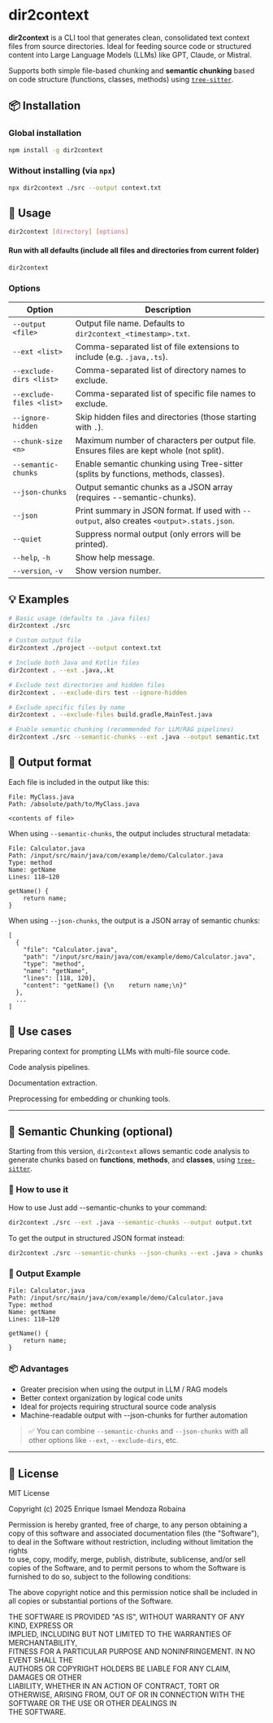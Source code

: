 # dir2context

**dir2context** is a CLI tool that generates clean, consolidated text context files from source directories. Ideal for feeding source code or structured content into Large Language Models (LLMs) like GPT, Claude, or Mistral.

Supports both simple file-based chunking and **semantic chunking** based on code structure (functions, classes, methods) using [`tree-sitter`](https://tree-sitter.github.io/tree-sitter/).

## 📦 Installation

### Global installation

```bash
npm install -g dir2context
```

### Without installing (via `npx`)
```bash
npx dir2context ./src --output context.txt
```

## 🚀 Usage

```bash
dir2context [directory] [options]
```

#### Run with all defaults (include all files and directories from current folder)

```bash
dir2context
```

### Options

| Option                   | Description                                                                                   |
|--------------------------|-----------------------------------------------------------------------------------------------|
| `--output <file>`        | Output file name. Defaults to `dir2context_<timestamp>.txt`.                                  |
| `--ext <list>`           | Comma-separated list of file extensions to include (e.g. `.java,.ts`).                        |
| `--exclude-dirs <list>`  | Comma-separated list of directory names to exclude.                                           |
| `--exclude-files <list>` | Comma-separated list of specific file names to exclude.                                       |
| `--ignore-hidden`        | Skip hidden files and directories (those starting with `.`).                                  |
| `--chunk-size <n>`       | Maximum number of characters per output file. Ensures files are kept whole (not split).       |
| `--semantic-chunks`	   | Enable semantic chunking using Tree-sitter (splits by functions, methods, classes).           |
| `--json-chunks`          | Output semantic chunks as a JSON array (requires --semantic-chunks).                          |
| `--json`                 | Print summary in JSON format. If used with `--output`, also creates `<output>.stats.json`.    |
| `--quiet`                | Suppress normal output (only errors will be printed).                                         |
| `--help`, `-h`           | Show help message.                                                                            |
| `--version`, `-v`        | Show version number.                                                                          |

## 💡 Examples


```bash
# Basic usage (defaults to .java files)
dir2context ./src

# Custom output file
dir2context ./project --output context.txt

# Include both Java and Kotlin files
dir2context . --ext .java,.kt

# Exclude test directories and hidden files
dir2context . --exclude-dirs test --ignore-hidden

# Exclude specific files by name
dir2context . --exclude-files build.gradle,MainTest.java

# Enable semantic chunking (recommended for LLM/RAG pipelines)
dir2context ./src --semantic-chunks --ext .java --output semantic.txt
``` 

## 📁 Output format

Each file is included in the output like this:
```
File: MyClass.java
Path: /absolute/path/to/MyClass.java

<contents of file>
```

When using `--semantic-chunks`, the output includes structural metadata:

```
File: Calculator.java
Path: /input/src/main/java/com/example/demo/Calculator.java
Type: method
Name: getName
Lines: 118–120

getName() {
    return name;
}
```

When using `--json-chunks`, the output is a JSON array of semantic chunks:

```
[
  {
    "file": "Calculator.java",
    "path": "/input/src/main/java/com/example/demo/Calculator.java",
    "type": "method",
    "name": "getName",
    "lines": [118, 120],
    "content": "getName() {\n    return name;\n}"
  },
  ...
]
```

## 🧠 Use cases

Preparing context for prompting LLMs with multi-file source code.

Code analysis pipelines.

Documentation extraction.

Preprocessing for embedding or chunking tools.


---
## 🧠 Semantic Chunking (optional)

Starting from this version, `dir2context` allows semantic code analysis to generate chunks based on **functions**, **methods**, and **classes**, using [`tree-sitter`](https://tree-sitter.github.io/tree-sitter/).

### 🔧 How to use it

How to use
Just add --semantic-chunks to your command:

```bash
dir2context ./src --ext .java --semantic-chunks --output output.txt
```

To get the output in structured JSON format instead:

```bash
dir2context ./src --semantic-chunks --json-chunks --ext .java > chunks.json
```

### 📄 Output Example

```plaintext
File: Calculator.java
Path: /input/src/main/java/com/example/demo/Calculator.java
Type: method
Name: getName
Lines: 118–120

getName() {
    return name;
}
```

### 📦 Advantages

* Greater precision when using the output in LLM / RAG models
* Better context organization by logical code units
* Ideal for projects requiring structural source code analysis
* Machine-readable output with --json-chunks for further automation

> ✅ You can combine `--semantic-chunks` and `--json-chunks` with all other options like `--ext`, `--exclude-dirs`, etc.

---


## 🪪 License

MIT License

Copyright (c) 2025 Enrique Ismael Mendoza Robaina

Permission is hereby granted, free of charge, to any person obtaining a copy
of this software and associated documentation files (the "Software"), to deal
in the Software without restriction, including without limitation the rights  
to use, copy, modify, merge, publish, distribute, sublicense, and/or sell     
copies of the Software, and to permit persons to whom the Software is         
furnished to do so, subject to the following conditions:                      

The above copyright notice and this permission notice shall be included in    
all copies or substantial portions of the Software.                           

THE SOFTWARE IS PROVIDED "AS IS", WITHOUT WARRANTY OF ANY KIND, EXPRESS OR    
IMPLIED, INCLUDING BUT NOT LIMITED TO THE WARRANTIES OF MERCHANTABILITY,      
FITNESS FOR A PARTICULAR PURPOSE AND NONINFRINGEMENT. IN NO EVENT SHALL THE   
AUTHORS OR COPYRIGHT HOLDERS BE LIABLE FOR ANY CLAIM, DAMAGES OR OTHER        
LIABILITY, WHETHER IN AN ACTION OF CONTRACT, TORT OR OTHERWISE, ARISING FROM, 
OUT OF OR IN CONNECTION WITH THE SOFTWARE OR THE USE OR OTHER DEALINGS IN     
THE SOFTWARE.
